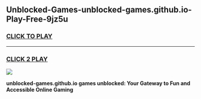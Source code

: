 
## Unblocked-Games-unblocked-games.github.io-Play-Free-9jz5u
<h3>
<a href="https://premium76.site?title=unblocked-games.github.io&ref=23A">CLICK TO PLAY</a></h3>
<hr>

<h3>
<a href="https://premium76.site?title=unblocked-games.github.io&ref=23A">CLICK 2 PLAY</a>
  
</h3>

<a href="https://premium76.site?title=unblocked-games.github.io&ref=23A"><img src="https://clearcache.store/games.png"></a>


**unblocked-games.github.io games unblocked: Your Gateway to Fun and Accessible Online Gaming**
